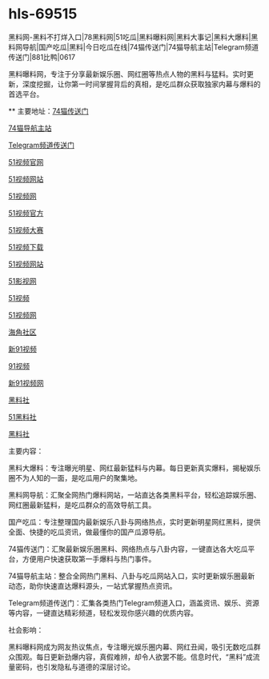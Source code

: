 # hls-69515
黑料网-黑料不打烊入口|78黑料网|51吃瓜|黑料曝料网|黑料大事记|黑料大爆料|黑料网导航|国产吃瓜|黑料|今日吃瓜在线|74猫传送门|74猫导航主站|Telegram频道传送门|881比鸭|0617

黑料曝料网，专注于分享最新娱乐圈、网红圈等热点人物的黑料与猛料。实时更新，深度挖掘，让你第一时间掌握背后的真相，是吃瓜群众获取独家内幕与爆料的首选平台。

** 主要地址：<a href="https://74mao.com/">74猫传送门</a>

<a href="https://74mao.com/">74猫导航主站</a>

<a href="https://74mao.com/">Telegram频道传送门</a>

<a href="https://hj-1282.pages.dev/">51视频官网</a>

<a href="https://hj-1295.pages.dev/">51视频网站</a>

<a href="https://hj-1301.pages.dev/">51视频网</a>

<a href="https://hj-821.pages.dev/">51视频官方</a>

<a href="https://hj-822.pages.dev/">51视频大赛</a>

<a href="https://hj-835.pages.dev/">51视频下载</a>

<a href="https://hj-840.pages.dev/">51视频网站</a>

<a href="https://hj-842.pages.dev/">51影视网</a>

<a href="https://hj-843.pages.dev/">51视频</a>

<a href="https://hj-846.pages.dev/">51视频网</a>

<a href="https://hj-348.pages.dev/">海角社区</a>

<a href="https://hj-356.pages.dev/">新91视频</a>

<a href="https://hj-357.pages.dev/">91视频</a>

<a href="https://hj-358.pages.dev/">新91视频网</a>

<a href="https://hls-15.pages.dev/">黑料社</a>

<a href="https://hls-17.pages.dev/">51黑料社</a>

<a href="https://hls-19.pages.dev/">黑料社</a>

主要内容：

黑料大爆料：专注曝光明星、网红最新猛料与内幕。每日更新真实爆料，揭秘娱乐圈不为人知的一面，是吃瓜用户的聚集地。

黑料网导航：汇聚全网热门爆料网站，一站直达各类黑料平台，轻松追踪娱乐圈、网红圈最新猛料，是吃瓜群众的高效导航工具。

国产吃瓜：专注整理国内最新娱乐八卦与网络热点，实时更新明星网红黑料，提供全面、快捷的吃瓜资讯，做最懂你的国产瓜源导航。

74猫传送门：汇聚最新娱乐圈黑料、网络热点与八卦内容，一键直达各大吃瓜平台，方便用户快速获取第一手爆料与热门事件。

74猫导航主站：整合全网热门黑料、八卦与吃瓜网站入口，实时更新娱乐圈最新动态，助你快速直达爆料源头，一站式掌握热点资讯。

Telegram频道传送门：汇集各类热门Telegram频道入口，涵盖资讯、娱乐、资源等内容，一键直达精彩频道，轻松发现你感兴趣的优质内容。

社会影响：

黑料曝料网成为网友热议焦点，专注曝光娱乐圈内幕、网红丑闻，吸引无数吃瓜群众围观。每日更新劲爆内容，真假难辨，却令人欲罢不能。信息时代，“黑料”成流量密码，也引发隐私与道德的深层讨论。
